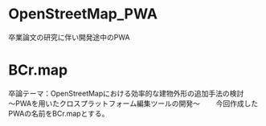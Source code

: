 # OpenStreetMap_PWA
卒業論文の研究に伴い開発途中のPWA
# BCr.map
卒論テーマ：OpenStreetMapにおける効率的な建物外形の追加手法の検討　　　
〜PWAを用いたクロスプラットフォーム編集ツールの開発〜　　
今回作成したPWAの名前をBCr.mapとする。
